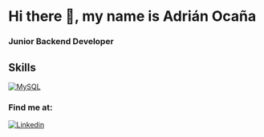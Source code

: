 # Hi there 👋, my name is Adrián Ocaña

### Junior Backend Developer

## Skills
[![MySQL](https://img.shields.io/badge/MySQL-4479A1?style=for-the-badge&logo=mysql&logoColor=white&labelColor=101010)]()
<!--
**ocania/ocania** is a ✨ _special_ ✨ repository because its `README.md` (this file) appears on your GitHub profile.

Here are some ideas to get you started:

- 🔭 I’m currently working on ...
- 🌱 I’m currently learning ...
- 👯 I’m looking to collaborate on ...
- 🤔 I’m looking for help with ...
- 💬 Ask me about ...
- 📫 How to reach me: ...
- 😄 Pronouns: ...
- ⚡ Fun fact: ...
-->

### Find me at:
[![Linkedin](https://img.shields.io/badge/LinkedIn-Adrian_Ocana-0077B5?style=for-the-badge&logo=linkedin&logoColor=white&labelColor=101010)](https://www.linkedin.com/in/adrianocana)

